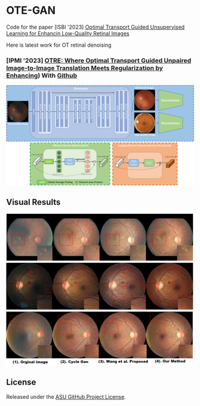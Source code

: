 # OTE-GAN
Code for the paper [ISBI '2023] [Optimal Transport Guided Unsupervised Learning for Enhancin Low-Quality Retinal Images](https://arxiv.org/pdf/2302.02991.pdf)

Here is latest work for OT retinal denoising 
### [IPMI '2023] [OTRE: Where Optimal Transport Guided Unpaired Image-to-Image Translation Meets Regularization by Enhancing](https://arxiv.org/pdf/2302.03003.pdf)) With [Github](https://github.com/Retinal-Research/OTRE)

<img src="images/network-final.png"/>

## Visual Results
<img src="images/results.png"/>




  ## License

  Released under the [ASU GitHub Project License](https://github.com/Retinotopy-mapping-Research/DRRM/blob/master/LICENSE.txt).
